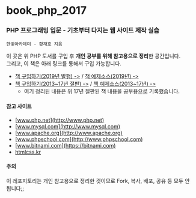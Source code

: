 # book_php_2017

### PHP 프로그래밍 입문 - 기초부터 다지는 웹 사이트 제작 실습  
`한빛아카데미 - 황재호 지음`

이 곳은 위 PHP 도서를 구입 후 **개인 공부를 위해 참고용으로 정리**한 공간입니다.  
그리고, 이 책은 아래 링크를 통해서 구입 가능합니다.


* [책 구입하기(2019년 발행) ->](https://book.naver.com/bookdb/book_detail.nhn?bid=14931674) / [책 예제소스(2019년) ->](https://www.hanbit.co.kr/store/books/look.php?p_code=B5451383444)  
* [책 구입하기(2013~17년 절판) ->](https://book.naver.com/bookdb/book_detail.nhn?bid=7222335) / [책 예제소스(2013~17년) ->](https://www.hanbit.co.kr/store/books/look.php?p_code=B7777898795)  
  * 여기 정리된 내용은 위 17년 절판된 책 내용을 공부용으로 기록했습니다.

#### 참고 사이트

* [www.php.net](http://www.php.net)    
* [www.mysql.com](http://www.mysql.com)  
* [www.apache.org](http://www.apache.org)  
* [www.phpschool.com](http://www.phpschool.com)  
* [www.bitnami.com](https://bitnami.com)  
* [htmlcss.kr](http://htmlcss.kr)  

#### 주의

이 레포지토리는 개인 참고용으로 정리한 것이므로 Fork, 복사, 배포, 공유 등 모두 안 됩니다;;
